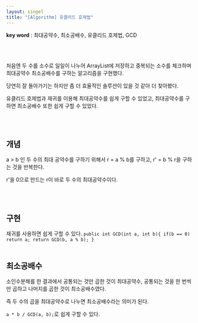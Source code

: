 ```yaml
---
layout: singel
title: "[Algorithm] 유클리드 호제법"
---
```


**key word** : 최대공약수, 최소공배수, 유클리드 호제법, GCD

<br><br>

처음엔 두 수를 소수로 일일이 나누어 ArrayList에 저장하고 중복되는 소수를 체크하며 최대공약수 최소공배수를 구하는 알고리즘을 구현했다.

당연히 잘 돌아가기는 하지만 좀 더 효율적인 솔루션이 있을 것 같아 더 찾아봤다.

유클리드 호제법과 재귀를 이용해 최대공약수를 쉽게 구할 수 있었고, 최대공약수를 구하면 최소공배수 또한 쉽게 구할 수 있었다.

<br><br>

## 개념

a > b 인 두 수의 최대 공약수를 구하기 위해서 r = a % b를 구하고, r' = b % r을 구하는 것을 반복한다.

r'을 0으로 만드는 r이 바로 두 수의 최대공약수이다.

<br><br>

## 구현

재귀를 사용하면 쉽게 구할 수 있다.
`public int GCD(int a, int b){ if(b == 0) return a; return GCD(b, a % b); }`
<br><br>

## 최소공배수

소인수분해를 한 결과에서 공통되는 것만 곱한 것이 최대공약수, 공통되는 것을 한 번씩만 곱하고 나머지를 곱한 것이 최소공배수였다.

즉 두 수의 곱을 최대공약수로 나누면 최소공배수라는 의미가 된다.

`a * b / GCD(a, b);`로 쉽게 구할 수 있다.
